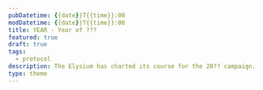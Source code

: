 ```yaml
---
pubDatetime: {{date}}T{{time}}:00
modDatetime: {{date}}T{{time}}:00
title: YEAR - Year of ???
featured: true
draft: true
tags:
  - protocol
description: The Elysium has charted its course for the 20?? campaign. Quests are locked in, equipment is double-checked, and thrusters are engaged.
type: theme
---
```


